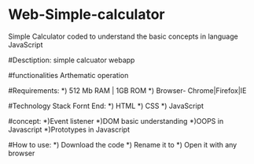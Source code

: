 # Web-Simple-calculator
   Simple Calculator coded to understand the basic concepts in language JavaScript

#Desctiption:
  simple calcuator webapp
  
#functionalities
  Arthematic operation
  
#Requirements:
  *) 512 Mb RAM | 1GB ROM
  *) Browser- Chrome|Firefox|IE
 
#Technology Stack
  Fornt End:
    *) HTML
    *) CSS
    *) JavaScript

#concept:
  *)Event listener
  *)DOM basic understanding
  *)OOPS in Javascript
  *)Prototypes in Javascript
 
 #How to use:
    *) Download the code
    *) Rename it to <calculator>
    *) Open it with any browser
